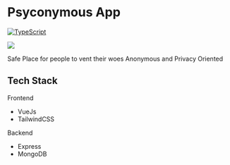 # Psyconymous App

[![TypeScript](https://badges.frapsoft.com/typescript/code/typescript-150x33.png?v=101)](https://github.com/ellerbrock/typescript-badges/)

<img src="https://img.shields.io/github/languages/code-size/Psyconymous/Psyconymous-App?style=for-the-badge">

Safe Place for people to vent their woes
Anonymous and Privacy Oriented

## Tech Stack
Frontend
- VueJs
- TailwindCSS

Backend
- Express
- MongoDB